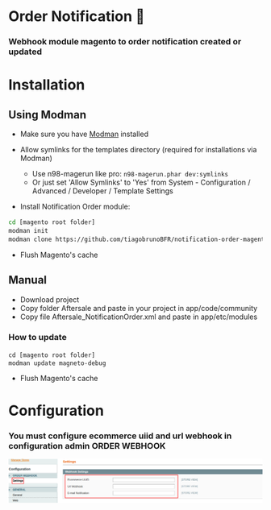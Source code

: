 # Order Notification :loudspeaker:

### Webhook module magento to order notification created or updated

# Installation

## Using Modman

- Make sure you have [Modman](https://github.com/colinmollenhour/modman) installed
- Allow symlinks for the templates directory (required for installations via Modman)
    - Use n98-magerun like pro: `n98-magerun.phar dev:symlinks`
    - Or just set 'Allow Symlinks' to 'Yes' from System - Configuration / Advanced / Developer / Template Settings

- Install Notification Order module:
```bash
cd [magento root folder]
modman init
modman clone https://github.com/tiagobrunoBFR/notification-order-magento.git
```
- Flush Magento's cache

## Manual

- Download project
- Copy folder Aftersale and paste in your project in app/code/community
- Copy file Aftersale_NotificationOrder.xml and paste in app/etc/modules

### How to update
```
cd [magento root folder]
modman update magneto-debug
```
- Flush Magento's cache

# Configuration

### You must configure ecommerce uiid and url webhook in configuration admin ORDER WEBHOOK

![Alt text](./assets/module_webhook.png?raw=true "Title")


